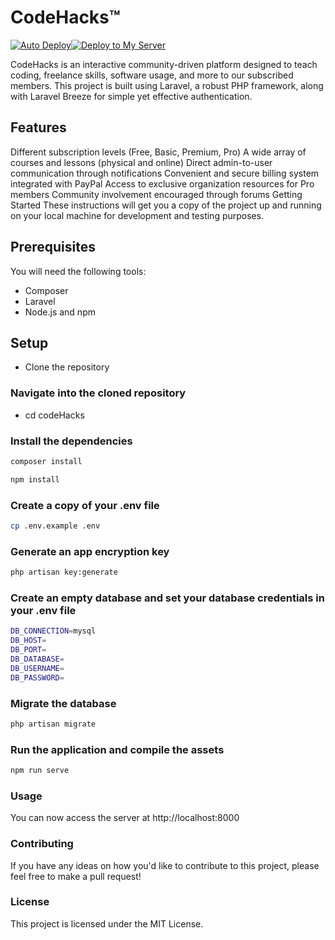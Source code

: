 # CodeHacks™️
[![Auto Deploy](https://github.com/codeHack-s/codehacks-web/actions/workflows/laravel.yml/badge.svg)](https://github.com/codeHack-s/codehacks-web/actions/workflows/laravel.yml)[![Deploy to My Server](https://github.com/codeHack-s/codehacks-web/actions/workflows/deploy.yml/badge.svg)](https://github.com/codeHack-s/codehacks-web/actions/workflows/deploy.yml)

CodeHacks is an interactive community-driven platform designed to teach coding, freelance skills, software usage, and more to our subscribed members. This project is built using Laravel, a robust PHP framework, along with Laravel Breeze for simple yet effective authentication.

## Features
Different subscription levels (Free, Basic, Premium, Pro)
A wide array of courses and lessons (physical and online)
Direct admin-to-user communication through notifications
Convenient and secure billing system integrated with PayPal
Access to exclusive organization resources for Pro members
Community involvement encouraged through forums
Getting Started
These instructions will get you a copy of the project up and running on your local machine for development and testing purposes.

## Prerequisites
You will need the following tools:

- Composer
- Laravel
- Node.js and npm
## Setup
- Clone the repository
### Navigate into the cloned repository

- cd codeHacks
### Install the dependencies
```sh
composer install
```
```sh
npm install
```
### Create a copy of your .env file
```sh
cp .env.example .env
```
### Generate an app encryption key
```sh
php artisan key:generate
```
### Create an empty database and set your database credentials in your .env file

```sh
DB_CONNECTION=mysql
DB_HOST=
DB_PORT=
DB_DATABASE=
DB_USERNAME=
DB_PASSWORD=
```

### Migrate the database

```sh
php artisan migrate
```
### Run the application and compile the assets
    
```sh
npm run serve
```


### Usage
You can now access the server at http://localhost:8000

### Contributing
If you have any ideas on how you'd like to contribute to this project, please feel free to make a pull request!

### License
This project is licensed under the MIT License.
